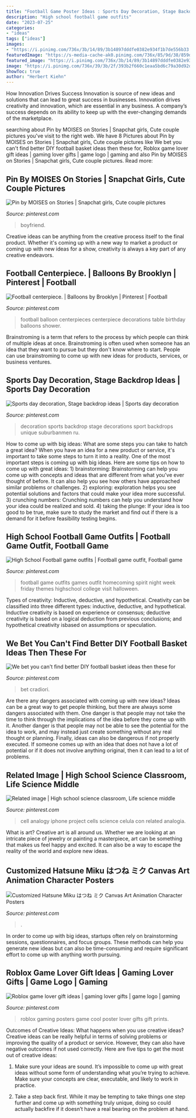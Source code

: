 ```yaml
---
title: "Football Game Poster Ideas : Sports Day Decoration, Stage Backdrop Ideas"
description: "High school football game outfits"
date: "2023-07-25"
categories:
- "ideas"
tags: ["ideas"]
images:
- "https://i.pinimg.com/736x/3b/14/89/3b14897dddfe0382e934f1b7de556b33.jpg"
featuredImage: "https://s-media-cache-ak0.pinimg.com/736x/85/9d/38/859d38c775e1403a2845edd4b4f71cfa--football-centerpieces-balloon-centerpieces.jpg"
featured_image: "https://i.pinimg.com/736x/3b/14/89/3b14897dddfe0382e934f1b7de556b33.jpg"
image: "https://i.pinimg.com/736x/39/3b/2f/393b2f660c1eaa5bd6c79a30d92ddf54.jpg"
ShowToc: true
author: "Herbert Kiehn"
---
```



How Innovation Drives Success
Innovation is source of new ideas and solutions that can lead to great success in businesses. Innovation drives creativity and innovation, which are essential in any business. A company’s success depends on its ability to keep up with the ever-changing demands of the marketplace.

	

		
searching about Pin by MOISES on Stories | Snapchat girls, Cute couple pictures you've visit to the right web. We have 8 Pictures about Pin by MOISES on Stories | Snapchat girls, Cute couple pictures like We bet you can&#039;t find better DIY football basket ideas then these for, Roblox game lover gift ideas | gaming lover gifts | game logo | gaming and also Pin by MOISES on Stories | Snapchat girls, Cute couple pictures. Read more:
		
    
## Pin By MOISES On Stories | Snapchat Girls, Cute Couple Pictures

<img loading=lazy src="https://i.pinimg.com/736x/7b/8f/41/7b8f41b8e2280f63bddaf94c89ffcde2.jpg" onerror="this.onerror=null;this.src='https://tse3.mm.bing.net/th?id=OIP.RNCB_3vv-dgsOjkywh8UMwHaNK&amp;pid=15.1';" alt="Pin by MOISES on Stories | Snapchat girls, Cute couple pictures">

_Source: pinterest.com_

>boyfriend. 

	

Creative ideas can be anything from the creative process itself to the final product. Whether it's coming up with a new way to market a product or coming up with new ideas for a show, creativity is always a key part of any creative endeavors.

    
## Football Centerpiece. | Balloons By Brooklyn | Pinterest | Football

<img loading=lazy src="https://s-media-cache-ak0.pinimg.com/736x/85/9d/38/859d38c775e1403a2845edd4b4f71cfa--football-centerpieces-balloon-centerpieces.jpg" onerror="this.onerror=null;this.src='https://tse4.mm.bing.net/th?id=OIP.qenEBLheON28HyYg6GDl-wHaJ4&amp;pid=15.1';" alt="Football centerpiece. | Balloons by Brooklyn | Pinterest | Football">

_Source: pinterest.com_

>football balloon centerpieces centerpiece decorations table birthday balloons shower. 

	

Brainstroming is a term that refers to the process by which people can think of multiple ideas at once. Brainstroming is often used when someone has an idea that they want to pursue but they don't know where to start. People can use brainstroming to come up with new ideas for products, services, or business ventures.

    
## Sports Day Decoration, Stage Backdrop Ideas | Sports Day Decoration

<img loading=lazy src="https://i.pinimg.com/736x/39/3b/2f/393b2f660c1eaa5bd6c79a30d92ddf54.jpg" onerror="this.onerror=null;this.src='https://tse1.mm.bing.net/th?id=OIP.pGiJNriHbUOJCCngTBtaCwHaLt&amp;pid=15.1';" alt="Sports day decoration, Stage backdrop ideas | Sports day decoration">

_Source: pinterest.com_

>decoration sports backdrop stage decorations sport backdrops unique suburbanmen ru. 

	

How to come up with big ideas: What are some steps you can take to hatch a great idea?
When you have an idea for a new product or service, it's important to take some steps to turn it into a reality. One of the most important steps is coming up with big ideas. Here are some tips on how to come up with great ideas: 1) brainstorming: Brainstorming can help you come up with concepts and ideas that are different from what you've ever thought of before. It can also help you see how others have approached similar problems or challenges. 2) exploring: exploration helps you see potential solutions and factors that could make your idea more successful. 3) crunching numbers: Crunching numbers can help you understand how your idea could be realized and sold. 4) taking the plunge: If your idea is too good to be true, make sure to study the market and find out if there is a demand for it before feasibility testing begins.

    
## High School Football Game Outfits | Football Game Outfit, Football Game

<img loading=lazy src="https://i.pinimg.com/736x/c4/0b/1b/c40b1bbd378865453d8360c3fbc74dea--football-game-outfits-football-game-outfit-highschool.jpg" onerror="this.onerror=null;this.src='https://tse1.mm.bing.net/th?id=OIP.iu3tccFC5fgrsJTS537UPQHaJ3&amp;pid=15.1';" alt="High School Football game outfits | Football game outfit, Football game">

_Source: pinterest.com_

>football game outfits games outfit homecoming spirit night week friday themes highschool college visit halloween. 

	

Types of creativity: Inductive, deductive, and hypothetical.
Creativity can be classified into three different types: inductive, deductive, and hypothetical. Inductive creativity is based on experience or consensus; deductive creativity is based on a logical deduction from previous conclusions; and hypothetical creativity isbased on assumptions or speculation.

    
## We Bet You Can&#039;t Find Better DIY Football Basket Ideas Then These For

<img loading=lazy src="https://i.pinimg.com/736x/a8/d6/13/a8d6130a811e1d16c9fbd717b02078a0.jpg" onerror="this.onerror=null;this.src='https://tse3.mm.bing.net/th?id=OIP.SQtkrTUthMmaeugQVX0COwHaLH&amp;pid=15.1';" alt="We bet you can&#039;t find better DIY football basket ideas then these for">

_Source: pinterest.com_

>bet cradiori. 

	

Are there any dangers associated with coming up with new ideas?
Ideas can be a great way to get people thinking, but there are always some dangers associated with them. One danger is that people may not take the time to think through the implications of the idea before they come up with it. Another danger is that people may not be able to see the potential for the idea to work, and may instead just create something without any real thought or planning. Finally, ideas can also be dangerous if not properly executed. If someone comes up with an idea that does not have a lot of potential or if it does not involve anything original, then it can lead to a lot of problems.

    
## Related Image | High School Science Classroom, Life Science Middle

<img loading=lazy src="https://i.pinimg.com/736x/14/69/2d/14692d67f341026a1ee262fad04026c3.jpg" onerror="this.onerror=null;this.src='https://tse2.mm.bing.net/th?id=OIP.WYrd50G66dqyRAeEDIxw3QHaJ3&amp;pid=15.1';" alt="Related image | High school science classroom, Life science middle">

_Source: pinterest.com_

>cell analogy iphone project cells science celula con related analogia. 

	

What is art?
Creative art is all around us. Whether we are looking at an intricate piece of jewelry or painting a masterpiece, art can be something that makes us feel happy and excited. It can also be a way to escape the reality of the world and explore new ideas.

    
## Customized Hatsune Miku はつね ミク Canvas Art Animation Character Posters

<img loading=lazy src="https://i.pinimg.com/736x/3c/b3/7a/3cb37ac26f3fd668e84bc5ad1f39144d.jpg" onerror="this.onerror=null;this.src='https://tse1.mm.bing.net/th?id=OIP.D2PwkPv7N5CTd9e6Kf7N9gHaKP&amp;pid=15.1';" alt="Customized Hatsune Miku はつね ミク Canvas Art Animation Character Posters">

_Source: pinterest.com_

>. 

	

In order to come up with big ideas, startups often rely on brainstorming sessions, questionnaires, and focus groups. These methods can help you generate new ideas but can also be time-consuming and require significant effort to come up with anything worth pursuing.

    
## Roblox Game Lover Gift Ideas | Gaming Lover Gifts | Game Logo | Gaming

<img loading=lazy src="https://i.pinimg.com/736x/3b/14/89/3b14897dddfe0382e934f1b7de556b33.jpg" onerror="this.onerror=null;this.src='https://tse1.mm.bing.net/th?id=OIP.Ujwm9luVdpAMtb5pAv2UhQAAAA&amp;pid=15.1';" alt="Roblox game lover gift ideas | gaming lover gifts | game logo | gaming">

_Source: pinterest.com_

>roblox gaming posters game cool poster lover gifts gift prints. 

	

Outcomes of Creative Ideas: What happens when you use creative ideas?
Creative ideas can be really helpful in terms of solving problems or improving the quality of a product or service. However, they can also have negative outcomes if not used correctly. Here are five tips to get the most out of creative ideas:
1. Make sure your ideas are sound. It’s impossible to come up with great ideas without some form of understanding what you’re trying to achieve. Make sure your concepts are clear, executable, and likely to work in practice.

2. Take a step back first. While it may be tempting to take things one step further and come up with something truly unique, doing so could actually backfire if it doesn’t have a real bearing on the problem at hand.

